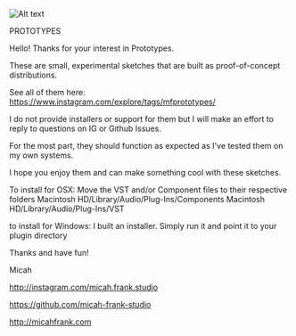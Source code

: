 ![Alt text](https://github.com/micah-frank-studio/Prototypes/blob/master/GrainstationC/GrainstationC_screenshot.jpg?raw=true "Prototype 3 - Grainstation 3")

PROTOTYPES

Hello! Thanks for your interest in Prototypes.

These are small, experimental sketches that are built as proof-of-concept distributions.

See all of them here: https://www.instagram.com/explore/tags/mfprototypes/

I do not provide installers or support for them but I will make an effort to reply to questions on IG or Github Issues.

For the most part, they should function as expected as I've tested them on my own systems.

I hope you enjoy them and can make something cool with these sketches.

To install for OSX:
Move the VST and/or Component files to their respective folders
Macintosh HD/Library/Audio/Plug-Ins/Components
Macintosh HD/Library/Audio/Plug-Ins/VST

to install for Windows:
I built an installer. Simply run it and point it to your plugin directory

Thanks and have fun!

Micah

http://instagram.com/micah.frank.studio

https://github.com/micah-frank-studio

http://micahfrank.com
